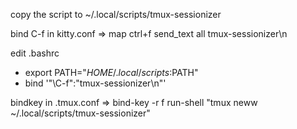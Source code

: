 copy the script to ~/.local/scripts/tmux-sessionizer

bind C-f in kitty.conf
=> map ctrl+f send_text all tmux-sessionizer\n

edit .bashrc
* export PATH="$HOME/.local/scripts:$PATH"
* bind '"\C-f":"tmux-sessionizer\n"'

bindkey in .tmux.conf
=> bind-key -r f run-shell "tmux neww ~/.local/scripts/tmux-sessionizer"
